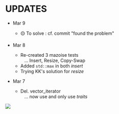 # __UPDATES__

- Mar 9
  - 🟡 To solve : cf. commit "found the problem"
- Mar 8
  - Re-created 3 mazoise tests \
  &nbsp;&nbsp; ... Insert, Resize, Copy-Swap 
  - Added `std::max` in both _insert_
  - Trying KK's solution for _resize_
  
- Mar 7
  - Del. vector_iterator \
  &nbsp;&nbsp; ... now use and only use _traits_ 

![](https://i.imgur.com/62QAKKi.png)
